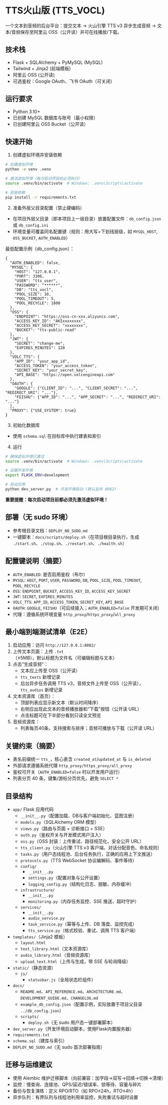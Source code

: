 # TTS火山版 (TTS_VOCL)

一个文本到音频的后台平台：提交文本 → 火山引擎 TTS v3 异步生成音频 → 文本/音频保存至阿里云 OSS（公开读）并可在线播放/下载。

## 技术栈
- Flask + SQLAlchemy + PyMySQL (MySQL)
- Tailwind + Jinja2 (前端模板)
- 阿里云 OSS (公开读)
- 可选鉴权：Google OAuth、飞书 OAuth（可关闭）

## 运行要求
- Python 3.10+
- 已创建 MySQL 数据库与账号（最小权限）
- 已创建阿里云 OSS Bucket（公开读）

## 快速开始
1. 创建虚拟环境并安装依赖
```bash
# 创建虚拟环境
python -m venv .venv

# 激活虚拟环境（每次启动项目前必须执行）
source .venv/bin/activate  # Windows: .venv\Scripts\activate

# 安装依赖
pip install -r requirements.txt
```

2. 准备外层父目录配置（禁止硬编码）
- 在项目外层父目录（即本项目上一级目录）放置配置文件：`db_config.json` 或 `db_config.ini`
- 环境变量可覆盖同名配置键（规则：用大写+下划线层级，如 `MYSQL_HOST`, `OSS_BUCKET`, `AUTH_ENABLED`）

最低配置示例（db_config.json）：
```
{
  "AUTH_ENABLED": false,
  "MYSQL": {
    "HOST": "127.0.0.1",
    "PORT": 3306,
    "USER": "tts_user",
    "PASSWORD": "******",
    "DB": "tts_vocl",
    "POOL_SIZE": 10,
    "POOL_TIMEOUT": 5,
    "POOL_RECYCLE": 1800
  },
  "OSS": {
    "ENDPOINT": "https://oss-cn-xxx.aliyuncs.com",
    "ACCESS_KEY_ID": "AKIxxxxxxxx",
    "ACCESS_KEY_SECRET": "xxxxxxxx",
    "BUCKET": "tts-public-read"
  },
  "JWT": {
    "SECRET": "change-me",
    "EXPIRES_MINUTES": 120
  },
  "VOLC_TTS": {
    "APP_ID": "your_app_id",
    "ACCESS_TOKEN": "your_access_token",
    "SECRET_KEY": "your_secret_key",
    "API_BASE": "https://open.volcengineapi.com"
  },
  "OAUTH": {
    "GOOGLE": {"CLIENT_ID": "...", "CLIENT_SECRET": "...", "REDIRECT_URI": "..."},
    "FEISHU": {"APP_ID": "...", "APP_SECRET": "...", "REDIRECT_URI": "..."}
  },
  "PROXY": {"USE_SYSTEM": true}
}
```

3. 初始化数据库
- 使用 `schema.sql` 在目标库中执行建表和索引

4. 运行
```bash
# 确保虚拟环境已激活
source .venv/bin/activate  # Windows: .venv\Scripts\activate

# 设置开发环境
export FLASK_ENV=development

# 启动应用
python dev_server.py  # 开发环境启动 (默认监听 8082)
```

**重要提醒：每次启动项目前都必须先激活虚拟环境！**

## 部署（无 sudo 环境）
- 参考根目录文档：`DEPLOY_NO_SUDO.md`
- 一键脚本：`docs/scripts/deploy.sh`（在项目根目录执行，生成 `./start.sh`、`./stop.sh`、`./restart.sh`、`./health.sh`）

## 配置键说明（摘要）
- `AUTH_ENABLED`: 是否启用鉴权（布尔）
- `MYSQL`: `HOST`, `PORT`, `USER`, `PASSWORD`, `DB`, `POOL_SIZE`, `POOL_TIMEOUT`, `POOL_RECYCLE`
- `OSS`: `ENDPOINT`, `BUCKET`, `ACCESS_KEY_ID`, `ACCESS_KEY_SECRET`
- `JWT`: `SECRET`, `EXPIRES_MINUTES`
- `VOLC_TTS`: `APP_ID`, `ACCESS_TOKEN`, `SECRET_KEY`, `API_BASE`
- `OAUTH`: `GOOGLE`, `FEISHU`（可后续接入；`AUTH_ENABLED=false` 开发期可关闭）
- 代理：遵循系统环境变量 `http_proxy`/`https_proxy`/`all_proxy`

## 最小端到端测试清单（E2E）
1. 启动应用：访问 `http://127.0.0.1:8082/`
2. 上传文本页面：上传 `.txt`（≤5MB），默认标题为文件名（可编辑标题与文本）
3. 点击“生成音频”：
   - 文本应上传至 OSS（公开读）
   - `tts_texts` 新增记录
   - 后台异步任务调用 TTS v3，音频文件上传至 OSS（公开读），`tts_audios` 新增记录
4. 文本资源库（首页）：
   - 顶部列表应显示新文本（默认时间降序）
   - 右侧应出现此文本的音频播放器和“下载”按钮（公开读 URL）
   - 点击标题可在下半部分看到只读全文预览
5. 音频资源库：
   - 列表每页40条，支持搜索与排序；音频可播放与下载（公开读 URL）

## 关键约束（摘要）
- 表名前缀统一 `tts_`，核心表含 `created_at`/`updated_at` 与 `is_deleted`
- 外部请求遵循系统代理 `http_proxy/https_proxy/all_proxy`
- 鉴权可开关（`AUTH_ENABLED=false` 时以开发用户运行）
- 列表分页 40 条，键集/游标分页优先，避免 `SELECT *`

## 目录结构
- `app/` Flask 应用代码
  - `__init__.py`（配置加载、DB与客户端初始化、蓝图注册）
  - `models.py`（SQLAlchemy ORM 模型）
  - `views.py`（路由与页面 + 诊断接口 + SSE）
  - `auth.py`（鉴权开关与开发模式用户注入）
  - `oss.py`（OSS 封装：上传重试、路径规范化、安全公开 URL）
  - `tts_client.py`（火山引擎 TTS v3 客户端、对话分配音色、命名规则）
  - `tasks.py`（用户态线程池、后台任务执行，正确的应用上下文推送）
  - `protocols.py`（TTS WebSocket 协议编解码、事件等待）
  - `config/`
    - `__init__.py`
    - `settings.py`（配置对象与公开设置）
    - `logging_config.py`（结构化日志、脱敏、内存缓冲）
  - `infrastructure/`
    - `__init__.py`
    - `monitoring.py`（内存任务监控、SSE 推送、超时守护）
  - `services/`
    - `__init__.py`
    - `audio_service.py`
    - `task_service.py`（幂等与上传、DB 落盘、监控完成）
    - `tts_service.py`（格式校验、重试、调用 TTS 客户端）
- `templates/`（Jinja2 模板）
  - `layout.html`
  - `text_library.html`（文本资源库）
  - `audio_library.html`（音频资源库）
  - `upload_text.html`（上传与生成，带 SSE 与轮询降级）
- `static/`（静态资源）
  - `js/`
    - `statusbar.js`（全局状态栏组件）
- `docs/`
  - `README.md`、`API_REFERENCE.md`、`ARCHITECTURE.md`、`DEVELOPMENT_GUIDE.md`、`CHANGELOG.md`
  - `example_db_config.json`（配置示例，实际放置于项目父目录 `../db_config.json`）
  - `scripts/`
    - `deploy.sh`（无 sudo 用户态一键部署脚本）
- `dev_server.py`（开发环境启动脚本，使用Flask内置服务器）
- `requirements.txt`
- `schema.sql`（建库与索引）
- `DEPLOY_NO_SUDO.md`（无 sudo 首次部署指南）

## 迁移与运维建议
- 使用 Alembic 维护迁移脚本（向前兼容：加字段→双写→回填→切换→清理）
- 监控：慢查询、连接池、QPS/延迟/错误率、锁等待、容量与碎片
- 备份与恢复演练：定义 RPO/RTO（如 RPO≤24h，RTO≤4h）
- 异步队列：有界队列与线程池利用率监控，失败重试与超时设置
